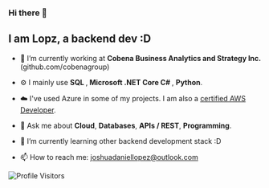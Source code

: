 ### Hi there 👋


## I am Lopz, a backend dev :D
- 🔭 I’m currently working at <b> Cobena Business Analytics and Strategy Inc. </b>(github.com/cobenagroup)
- :gear: I mainly use <b> SQL </b>,<b> Microsoft .NET Core C# </b>, <b> Python</b>.
- :cloud: I've used Azure in some of my projects. I am also a [certified AWS Developer](https://www.youracclaim.com/badges/7178a40e-e895-4d69-b7cc-44437a27a1d1?source=github).
- 💬 Ask me about <b>Cloud</b>, <b>Databases</b>, <b>APIs / REST</b>, <b>Programming</b>.
- 🌱 I’m currently learning other backend development stack :D

- 📫 How to reach me: joshuadaniellopez@outlook.com


![Profile Visitors](https://visitor-badge.glitch.me/badge?page_id=joshuadaniellopez.joshuadaniellopez)
<!--
**joshuadaniellopez/joshuadaniellopez** is a ✨ _special_ ✨ repository because its `README.md` (this file) appears on your GitHub profile.

Here are some ideas to get you started:

- 🔭 I’m currently working on ...
- 🌱 I’m currently learning ...
- 👯 I’m looking to collaborate on ...
- 🤔 I’m looking for help with ...
- 💬 Ask me about ...
- 📫 How to reach me: ...
- 😄 Pronouns: ...
- ⚡ Fun fact: ...
-->

